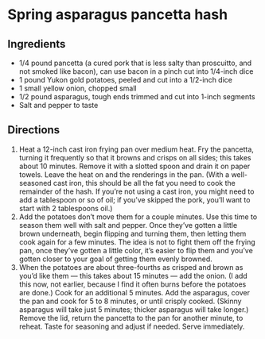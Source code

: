 Spring asparagus pancetta hash
==============================

Ingredients
-----------

- 1/4 pound pancetta (a cured pork that is less salty than proscuitto, and not smoked like bacon), can use bacon in a pinch cut into 1/4-inch dice
- 1 pound Yukon gold potatoes, peeled and cut into a 1/2-inch dice
- 1 small yellow onion, chopped small
- 1/2 pound asparagus, tough ends trimmed and cut into 1-inch segments
- Salt and pepper to taste

Directions
----------

1. Heat a 12-inch cast iron frying pan over medium heat. Fry the pancetta, turning it frequently so that it browns and crisps on all sides; this takes about 10 minutes. Remove it with a slotted spoon and drain it on paper towels. Leave the heat on and the renderings in the pan. (With a well-seasoned cast iron, this should be all the fat you need to cook the remainder of the hash. If you’re not using a cast iron, you might need to add a tablespoon or so of oil; if you’ve skipped the pork, you’ll want to start with 2 tablespoons oil.)
2. Add the potatoes don’t move them for a couple minutes. Use this time to season them well with salt and pepper. Once they’ve gotten a little brown underneath, begin flipping and turning them, then letting them cook again for a few minutes. The idea is not to fight them off the frying pan, once they’ve gotten a little color, it’s easier to flip them and you’ve gotten closer to your goal of getting them evenly browned.
3. When the potatoes are about three-fourths as crisped and brown as you’d like them — this takes about 15 minutes — add the onion. (I add this now, not earlier, because I find it often burns before the potatoes are done.) Cook for an additional 5 minutes. Add the asparagus, cover the pan and cook for 5 to 8 minutes, or until crisply cooked. (Skinny asparagus will take just 5 minutes; thicker asparagus will take longer.) Remove the lid, return the pancetta to the pan for another minute, to reheat. Taste for seasoning and adjust if needed. Serve immediately.
